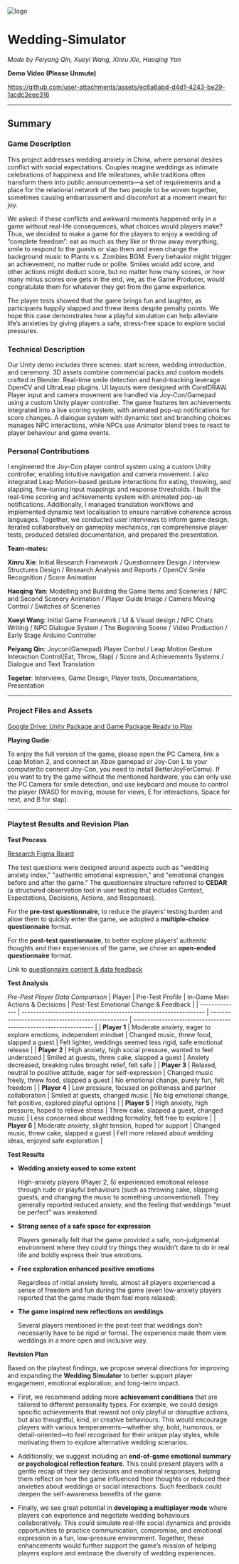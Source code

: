 ![logo](https://github.com/user-attachments/assets/dab80e32-879c-41d0-9028-577fece7dac1)

# Wedding-Simulator
*Made by Peiyang Qin, Xueyi Wang, Xinru Xie, Haoqing Yan*

**Demo Video (Please Unmute)**

https://github.com/user-attachments/assets/ec6a6abd-d4d1-4243-be29-1acdc3eee316

---

## Summary


### Game Description

This project addresses wedding anxiety in China, where personal desires conflict with social expectations. Couples imagine weddings as intimate celebrations of happiness and life milestones, while traditions often transform them into public announcements—a set of requirements and a place for the relational network of the two people to be woven together, sometimes causing embarrassment and discomfort at a moment meant for joy.

We asked: if these conflicts and awkward moments happened only in a game without real-life consequences, what choices would players make? Thus, we decided to make a game for the players to enjoy a wedding of “complete freedom”: eat as much as they like or throw away everything, smile to respond to the guests or slap them and even change the background music to Plants v.s. Zombies BGM. Every behavior might trigger an achievement, no matter rude or polite. Smiles would add score, and other actions might deduct score, but no matter how many scores, or how many minus scores one gets in the end, we, as the Game Producer, would congratulate them for whatever they get from the game experience.

The player tests showed that the game brings fun and laughter, as participants happily slapped and threw items despite penalty points. We hope this case demonstrates how a playful simulation can help alleviate life’s anxieties by giving players a safe, stress-free space to explore social pressures.

### Technical Description

Our Unity demo includes three scenes: start screen, wedding introduction, and ceremony. 3D assets combine commercial packs and custom models crafted in Blender. Real-time smile detection and hand-tracking leverage OpenCV and UltraLeap plugins. UI layouts were designed with CorelDRAW. Player input and camera movement are handled via Joy-Con/Gamepad using a custom Unity player controller. The game features ten achievements integrated into a live scoring system, with animated pop-up notifications for score changes. A dialogue system with dynamic text and branching choices manages NPC interactions, while NPCs use Animator blend trees to react to player behaviour and game events.


### Personal Contributions

I engineered the Joy-Con player control system using a custom Unity controller, enabling intuitive navigation and camera movement. I also integrated Leap Motion–based gesture interactions for eating, throwing, and slapping, fine-tuning input mappings and response thresholds. I built the real-time scoring and achievements system with animated pop-up notifications. Additionally, I managed translation workflows and implemented dynamic text localisation to ensure narrative coherence across languages. Together, we conducted user interviews to inform game design, iterated collaboratively on gameplay mechanics, ran comprehensive player tests, produced detailed documentation, and prepared the presentation.

**Team-mates:**

**Xinru Xie**:
Initial Research Framework / Questionnaire Design / Interview Structures Design / Research Analysis and Reports / OpenCV Smile Recognition / Score Animation

**Haoqing Yan**:
Modelling and Building the Game Items and Sceneries / NPC and Second Scenery Animation / Player Guide Image / Camera Moving Control / Switches of Sceneries

**Xueyi Wang**:
Initial Game Framework / UI & Visual design / NPC Chats Writing / NPC Dialogue System / The Beginning Scene / Video Production / Early Stage Arduino Controller

**Peiyang Qin**:
Joycon(Gamepad) Player Control / Leap Motion Gesture Interaction Control(Eat, Throw, Slap) / Score and Achievements Systems / Dialogue and Text Translation

**Togeter**:
Interviews, Game Design, Player tests, Documentations, Presentation

---

### Project Files and Assets

[Google Drive: Unity Package and Game Package Ready to Play](https://drive.google.com/drive/folders/1964qhad8_6lLrK5bnlYVya_2SSICtfa4?usp=drive_link)


**Playing Gudie**:

To enjoy the full version of the game, please open the PC Camera, link a Leap Motion 2, and connect an Xbox gamepad or Joy-Con L to your computer(to connect Joy-Con, you need to install BetterJoyForCemu). If you want to try the game without the mentioned hardware, you can only use the PC Camera for smile detection, and use keyboard and mouse to control the player (WASD for moving, mouse for views, E for interactions, Space for next, and B for slap).


---

### Playtest Results and Revision Plan

**Test Process**

[Research Figma Board](https://www.figma.com/board/7OxuoWrRuigS35JgUnCIRj/%E5%A9%9A%E7%A4%BC%E7%84%A6%E8%99%91-%E7%94%A8%E6%88%B7%E8%B0%83%E7%A0%94?node-id=0-1&t=K1sH5q51nyxYS8l3-1)


The test questions were designed around aspects such as "wedding anxiety index," "authentic emotional expression," and "emotional changes before and after the game." The questionnaire structure referred to **CEDAR** (a structured observation tool in user testing that includes Context, Expectations, Decisions, Actions, and Responses).

For the **pre-test questionnaire**, to reduce the players’ testing burden and allow them to quickly enter the game, we adopted a **multiple-choice questionnaire** format.

For the **post-test questionnaire**, to better explore players’ authentic thoughts and their experiences of the game, we chose an **open-ended questionnaire** format.

Link to [questionnaire content & data feedback](https://git.arts.ac.uk/23014973/Responsive-Environments-Blog-2024/blob/main/term3%20Final%20Project/Playtest%20Questionnaires.md)

**Test Analysis**

*Pre-Post Player Data Comparison*
| Player         | Pre-Test Profile                                                 | In-Game Main Actions & Decisions                  | Post-Test Emotional Change & Feedback                            |
| -------------- | ---------------------------------------------------------------- | ------------------------------------------------- | ---------------------------------------------------------------- |
| **Player 1**   | Moderate anxiety, eager to explore emotions, independent mindset | Changed music, threw food, slapped a guest        | Felt lighter, weddings seemed less rigid, safe emotional release |
| **Player 2**   | High anxiety, high social pressure, wanted to feel understood    | Smiled at guests, threw cake, slapped a guest     | Anxiety decreased, breaking rules brought relief, felt safe      |
| **Player 3**   | Relaxed, neutral to positive attitude, eager for self-expression | Changed music freely, threw food, slapped a guest | No emotional change, purely fun, felt freedom                    |
| **Player 4**   | Low pressure, focused on politeness and partner collaboration    | Smiled at guests, changed music                   | No big emotional change, felt positive, explored playful options |
| **Player 5**   | High anxiety, high pressure, hoped to relieve stress             | Threw cake, slapped a guest, changed music        | Less concerned about wedding formality, felt free to explore     |
| **Player 6**   | Moderate anxiety, slight tension, hoped for support              | Changed music, threw cake, slapped a guest        | Felt more relaxed about wedding ideas, enjoyed safe exploration  |


**Test Results**


- **Wedding anxiety eased to some extent**

  High-anxiety players (Player 2, 5) experienced emotional release through rude or playful behaviours (such as throwing cake, slapping guests, and changing the music to something unconventional). They generally reported reduced anxiety, and the feeling that weddings “must be perfect” was weakened.

- **Strong sense of a safe space for expression**

  Players generally felt that the game provided a safe, non-judgmental environment where they could try things they wouldn’t dare to do in real life and boldly express their true emotions.

- **Free exploration enhanced positive emotions**

  Regardless of initial anxiety levels, almost all players experienced a sense of freedom and fun during the game (even low-anxiety players reported that the game made them feel more relaxed).

- **The game inspired new reflections on weddings**

  Several players mentioned in the post-test that weddings don’t necessarily have to be rigid or formal. The experience made them view weddings in a more open and inclusive way.


**Revision Plan**

Based on the playtest findings, we propose several directions for improving and expanding the **Wedding Simulator** to better support player engagement, emotional exploration, and long-term impact. 

- First, we recommend adding more **achievement conditions** that are tailored to different personality types. For example, we could design specific achievements that reward not only playful or disruptive actions, but also thoughtful, kind, or  creative behaviours. This would encourage players with various temperaments—whether shy, bold, humorous, or detail-oriented—to feel recognised for their unique play styles, while motivating them to explore alternative wedding scenarios.

- Additionally, we suggest including an **end-of-game emotional summary or psychological reflection feature**. This could present players with a gentle recap of their key decisions and emotional responses, helping them reflect on how the game   influenced their thoughts or reduced their anxieties about weddings or social interactions. Such feedback could deepen the self-awareness benefits of the game.

- Finally, we see great potential in **developing a multiplayer mode** where players can experience and negotiate wedding behaviours collaboratively. This could simulate real-life social dynamics and provide opportunities to practice  communication, compromise, and emotional expression in a fun, low-pressure environment. Together, these enhancements would further support the game’s mission of helping players explore and embrace the diversity of wedding experiences.
